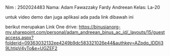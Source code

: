 Nim : 2502024483
Nama: Adam Fawazzaky Fardy Andreean
Kelas: La-20

untuk video demo dan juga aplikasi ada pada link dibawah ini

berikut merupakan Link One drive: https://binusianorg-my.sharepoint.com/personal/adam_andreean_binus_ac_id/_layouts/15/guestaccess.aspx?folderid=09363032132ee4249b9dc583321026e44&authkey=AZpdq_IDDIj39LhtjpV4yTo&e=UGZEF2